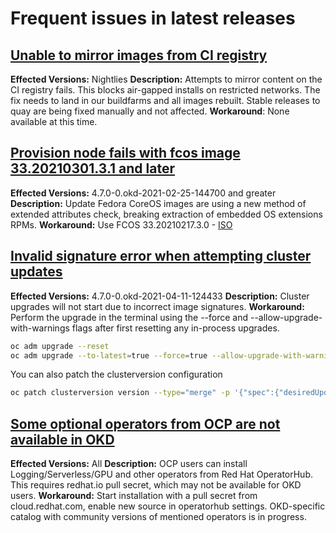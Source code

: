 # Frequent issues in latest releases

## [Unable to mirror images from CI registry](https://github.com/openshift/okd/issues/402)
  **Effected Versions:** Nightlies
  **Description:**  Attempts to mirror content on the CI registry fails. This blocks air-gapped installs on restricted networks. The fix needs to land in our buildfarms and all images rebuilt.
    Stable releases to quay are being fixed manually and not affected.
  **Workaround**: None available at this time.

## [Provision node fails with fcos image 33.20210301.3.1 and later](https://github.com/openshift/okd/issues/566)
  **Effected Versions:** 4.7.0-0.okd-2021-02-25-144700 and greater
  **Description:** Update Fedora CoreOS images are using a new method of extended attributes check, breaking extraction of embedded OS extensions RPMs.
  **Workaround:** Use FCOS 33.20210217.3.0 - [ISO](https://builds.coreos.fedoraproject.org/prod/streams/stable/builds/33.20210217.3.0/x86_64/fedora-coreos-33.20210217.3.0-live.x86_64.iso)

## [Invalid signature error when attempting cluster updates](https://github.com/openshift/okd/issues/605)
  **Effected Versions:** 4.7.0-0.okd-2021-04-11-124433
  **Description:** Cluster upgrades will not start due to incorrect image signatures.
  **Workaround:** Perform the upgrade in the terminal using the --force and --allow-upgrade-with-warnings flags after first resetting any in-process upgrades.
  ```bash
  oc adm upgrade --reset
  oc adm upgrade --to-latest=true --force=true --allow-upgrade-with-warnings
  ```
  You can also patch the clusterversion configuration
  ```bash
  oc patch clusterversion version --type="merge" -p '{"spec":{"desiredUpdate":{"force":true}}}'
  ```

## [Some optional operators from OCP are not available in OKD](https://github.com/openshift/okd/issues/456)
  **Effected Versions:** All
  **Description:** OCP users can install Logging/Serverless/GPU and other operators from Red Hat OperatorHub. This requires redhat.io pull secret, which may not be available for OKD users.
  **Workaround:** Start installation with a pull secret from cloud.redhat.com, enable new source in operatorhub settings.
    OKD-specific catalog with community versions of mentioned operators is in progress.
